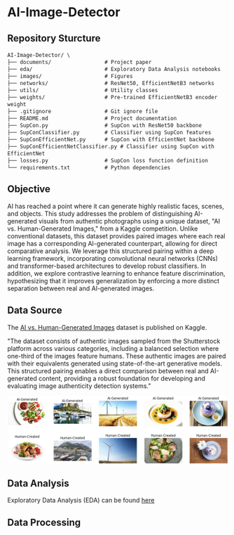 # AI-Image-Detector

## Repository Sturcture
```
AI-Image-Detector/ \
├── documents/                 # Project paper
├── eda/                       # Exploratory Data Analysis notebooks
├── images/                    # Figures
├── networks/                  # ResNet50, EfficientNetB3 networks
├── utils/                     # Utility classes
├── weights/                   # Pre-trained EfficientNetB3 encoder weight
├── .gitignore                 # Git ignore file
├── README.md                  # Project documentation
├── SupCon.py                  # SupCon with ResNet50 backbone
├── SupConClassifier.py        # Classifier using SupCon features
├── SupConEfficientNet.py      # SupCon with EfficientNet backbone
├── SupConEfficientNetClassifier.py # Classifier using SupCon with EfficientNet
├── losses.py                  # SupCon loss function definition
└── requirements.txt           # Python dependencies
```


## Objective

AI has reached a point where it can generate highly realistic faces, scenes, and objects. This study addresses the problem of distinguishing AI-generated visuals from authentic photographs using a unique dataset, "AI vs. Human-Generated Images," from a Kaggle competition. Unlike conventional datasets, this dataset provides paired images where each real image has a corresponding AI-generated counterpart, allowing for direct comparative analysis. We leverage this structured pairing within a deep learning framework, incorporating convolutional neural networks (CNNs) and transformer-based architectures to develop robust classifiers. In addition, we explore contrastive learning to enhance feature discrimination, hypothesizing that it improves generalization by enforcing a more distinct separation between real and AI-generated images.

## Data Source

The [AI vs. Human-Generated Images](https://www.kaggle.com/datasets/alessandrasala79/ai-vs-human-generated-dataset?select=test_data_v2) dataset is published on Kaggle.

"The dataset consists of authentic images sampled from the Shutterstock platform across various categories, including a balanced selection where one-third of the images feature humans. These authentic images are paired with their equivalents generated using state-of-the-art generative models. This structured pairing enables a direct comparison between real and AI-generated content, providing a robust foundation for developing and evaluating image authenticity detection systems."

![Sample Dataset](images/dataset.png)


## Data Analysis

Exploratory Data Analysis (EDA) can be found [here](https://github.com/jh000107/AI-Image-Detector/blob/master/eda_V2.ipynb)

## Data Processing
